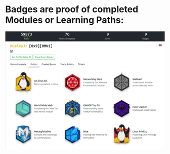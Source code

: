 # Badges are proof of completed Modules or Learning Paths:

![img](https://github.com/MDaleyJr/Files/blob/main/badges.png)
